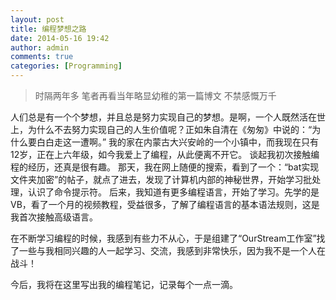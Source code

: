```yaml
---
layout: post
title: 编程梦想之路
date: 2014-05-16 19:42
author: admin
comments: true
categories: [Programming]
---
```

> 时隔两年多 笔者再看当年略显幼稚的第一篇博文 不禁感慨万千

人们总是有一个个梦想，并且总是努力实现自己的梦想。是啊，一个人既然活在世上，为什么不去努力实现自己的人生价值呢？正如朱自清在《匆匆》中说的：“为什么要白白走这一遭啊。”
我的家在内蒙古大兴安岭的一个小镇中，而我现在只有12岁，正在上六年级，如今我爱上了编程，从此便离不开它。
谈起我初次接触编程的经历，还真是很有趣。
那天，我在网上随便的搜索，看到了一个：“bat实现文件夹加密”的帖子，就点了进去，发现了计算机内部的神秘世界，开始学习批处理，认识了命令提示符。
后来，我知道有更多编程语言，开始了学习。先学的是VB，看了一个月的视频教程，受益很多，了解了编程语言的基本语法规则，这是我首次接触高级语言。

在不断学习编程的时候，我感到有些力不从心，于是组建了“OurStream工作室”找了一些与我相同兴趣的人一起学习、交流，我感到非常快乐，因为我不是一个人在战斗！

今后，我将在这里写出我的编程笔记，记录每个一点一滴。
